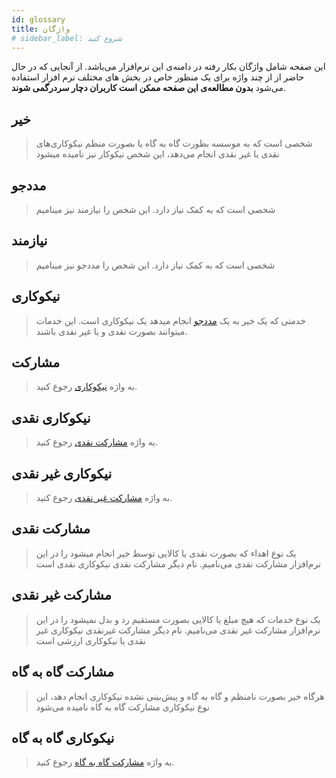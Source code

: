 ```yaml
---
id: glossary
title: واژگان
# sidebar_label: شروع کنید
---
```

این صفحه شامل واژگان بکار رفته در دامنه‌ی این نرم‌افزار می‌باشد. از آنجایی که در حال حاضر از از چند واژه برای یک منظور خاص در بخش های مختلف نرم افزار استفاده می‌شود **بدون مطالعه‌ی این صفحه ممکن است کاربران دچار سردرگمی شوند**.
<a id="benefactor"></a>

## خیر
> شخصی است که به موسسه بطورت گاه به گاه یا بصورت منظم نیکوکاری‌های نقدی یا غیر نقدی انجام می‌دهد، این شخص نیکوکار نیز نامیده میشود

<a id="needy"></a>

## مددجو
> شخصی است که به کمک نیاز دارد. این شخص را نیازمند نیز مینامیم

## نیازمند
> شخصی است که به کمک نیاز دارد. این شخص را مددجو نیز مینامیم

<a id="donation"></a>

## نیکوکاری
> خدمتی که یک خیر به یک [مددجو](#needy) انجام میدهد یک نیکوکاری است. این خدمات میتوانند بصورت نقدی و یا غیر نقدی باشند.


## مشارکت
> به واژه [نیکوکاری](#donation) رجوع کنید.

## نیکوکاری نقدی
> به واژه [مشارکت نقدی](#cash-donation) رجوع کنید.

## نیکوکاری غیر نقدی
> به واژه [مشارکت غیر نقدی](#value-donation) رجوع کنید.


<a id="cash-donation"></a>

## مشارکت نقدی
> یک نوع اهداء که بصورت نقدی یا کالایی توسط خیر انجام میشود را در این نرم‌افزار مشارکت نقدی می‌نامیم. نام دیگر مشارکت نقدی نیکوکاری نقدی است

<a id="value-donation"></a>

## مشارکت غیر نقدی
> یک نوع خدمات که هیچ مبلغ یا کالایی بصورت مستقیم رد و بدل نمیشود را در این نرم‌افزار مشارکت غیر نقدی می‌نامیم. نام دیگر مشارکت غیرنقدی نیکوکاری غیر نقدی یا نیکوکاری ارزشی است

<a id="casual-donation"></a>

## مشارکت گاه به گاه
> هرگاه خیر بصورت نامنظم و گاه به گاه و پیش‌بینی نشده نیکوکاری انجام دهد، این نوع نیکوکاری مشارکت گاه به گاه نامیده می‌شود

## نیکوکاری گاه به گاه
> به واژه [مشارکت گاه به گاه](#casual-donation) رجوع کنید.

